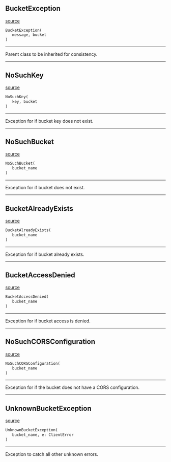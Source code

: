 #

## BucketException

[source](https://github.com/EnviDat/envidat-python-utils/blob/main/../envidat/s3/exceptions.py/#L10)

```python
BucketException(
   message, bucket
)
```

---

Parent class to be inherited for consistency.

---

## NoSuchKey

[source](https://github.com/EnviDat/envidat-python-utils/blob/main/../envidat/s3/exceptions.py/#L20)

```python
NoSuchKey(
   key, bucket
)
```

---

Exception for if bucket key does not exist.

---

## NoSuchBucket

[source](https://github.com/EnviDat/envidat-python-utils/blob/main/../envidat/s3/exceptions.py/#L30)

```python
NoSuchBucket(
   bucket_name
)
```

---

Exception for if bucket does not exist.

---

## BucketAlreadyExists

[source](https://github.com/EnviDat/envidat-python-utils/blob/main/../envidat/s3/exceptions.py/#L39)

```python
BucketAlreadyExists(
   bucket_name
)
```

---

Exception for if bucket already exists.

---

## BucketAccessDenied

[source](https://github.com/EnviDat/envidat-python-utils/blob/main/../envidat/s3/exceptions.py/#L48)

```python
BucketAccessDenied(
   bucket_name
)
```

---

Exception for if bucket access is denied.

---

## NoSuchCORSConfiguration

[source](https://github.com/EnviDat/envidat-python-utils/blob/main/../envidat/s3/exceptions.py/#L57)

```python
NoSuchCORSConfiguration(
   bucket_name
)
```

---

Exception for if the bucket does not have a CORS configuration.

---

## UnknownBucketException

[source](https://github.com/EnviDat/envidat-python-utils/blob/main/../envidat/s3/exceptions.py/#L66)

```python
UnknownBucketException(
   bucket_name, e: ClientError
)
```

---

Exception to catch all other unknown errors.
